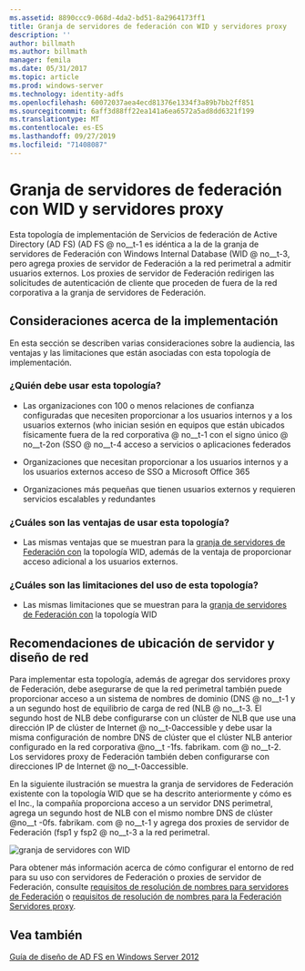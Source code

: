 ```yaml
---
ms.assetid: 8890ccc9-068d-4da2-bd51-8a2964173ff1
title: Granja de servidores de federación con WID y servidores proxy
description: ''
author: billmath
ms.author: billmath
manager: femila
ms.date: 05/31/2017
ms.topic: article
ms.prod: windows-server
ms.technology: identity-adfs
ms.openlocfilehash: 60072037aea4ecd81376e1334f3a89b7bb2ff851
ms.sourcegitcommit: 6aff3d88ff22ea141a6ea6572a5ad8dd6321f199
ms.translationtype: MT
ms.contentlocale: es-ES
ms.lasthandoff: 09/27/2019
ms.locfileid: "71408087"
---
```

# <a name="federation-server-farm-using-wid-and-proxies"></a>Granja de servidores de federación con WID y servidores proxy

Esta topología de implementación de Servicios de federación de Active Directory (AD FS) \(AD FS @ no__t-1 es idéntica a la de la granja de servidores de Federación con Windows Internal Database \(WID @ no__t-3, pero agrega proxies de servidor de Federación a la red perimetral a admitir usuarios externos. Los proxies de servidor de Federación redirigen las solicitudes de autenticación de cliente que proceden de fuera de la red corporativa a la granja de servidores de Federación.  
  
## <a name="deployment-considerations"></a>Consideraciones acerca de la implementación  
En esta sección se describen varias consideraciones sobre la audiencia, las ventajas y las limitaciones que están asociadas con esta topología de implementación.  
  
### <a name="who-should-use-this-topology"></a>¿Quién debe usar esta topología?  
  
-   Las organizaciones con 100 o menos relaciones de confianza configuradas que necesiten proporcionar a los usuarios internos y a los usuarios externos \(who inician sesión en equipos que están ubicados físicamente fuera de la red corporativa @ no__t-1 con el signo único @ no__t-2on \(SSO @ no__t-4 acceso a servicios o aplicaciones federados  
  
-   Organizaciones que necesitan proporcionar a los usuarios internos y a los usuarios externos acceso de SSO a Microsoft Office 365  
  
-   Organizaciones más pequeñas que tienen usuarios externos y requieren servicios escalables y redundantes  
  
### <a name="what-are-the-benefits-of-using-this-topology"></a>¿Cuáles son las ventajas de usar esta topología?  
  
-   Las mismas ventajas que se muestran para la [granja de servidores de Federación con](Federation-Server-Farm-Using-WID-2012.md) la topología WID, además de la ventaja de proporcionar acceso adicional a los usuarios externos.  
  
### <a name="what-are-the-limitations-of-using-this-topology"></a>¿Cuáles son las limitaciones del uso de esta topología?  
  
-   Las mismas limitaciones que se muestran para la [granja de servidores de Federación con](Federation-Server-Farm-Using-WID-2012.md) la topología WID  
  
## <a name="server-placement-and-network-layout-recommendations"></a>Recomendaciones de ubicación de servidor y diseño de red  
Para implementar esta topología, además de agregar dos servidores proxy de Federación, debe asegurarse de que la red perimetral también puede proporcionar acceso a un sistema de nombres de dominio \(DNS @ no__t-1 y a un segundo host de equilibrio de carga de red \(NLB @ no__t-3. El segundo host de NLB debe configurarse con un clúster de NLB que use una dirección IP de clúster de Internet @ no__t-0accessible y debe usar la misma configuración de nombre DNS de clúster que el clúster NLB anterior configurado en la red corporativa @no__t -1fs. fabrikam. com @ no__t-2. Los servidores proxy de Federación también deben configurarse con direcciones IP de Internet @ no__t-0accessible.  
  
En la siguiente ilustración se muestra la granja de servidores de Federación existente con la topología WID que se ha descrito anteriormente y cómo es el Inc., la compañía proporciona acceso a un servidor DNS perimetral, agrega un segundo host de NLB con el mismo nombre DNS de clúster @no__t -0fs. fabrikam. com @ no__t-1 y agrega dos proxies de servidor de Federación \(fsp1 y fsp2 @ no__t-3 a la red perimetral.  
  
![granja de servidores con WID](media/FarmWIDProxies.gif)  
  
Para obtener más información acerca de cómo configurar el entorno de red para su uso con servidores de Federación o proxies de servidor de Federación, consulte [requisitos de resolución de nombres para servidores de Federación](Name-Resolution-Requirements-for-Federation-Servers.md) o [requisitos de resolución de nombres para la Federación Servidores proxy](Name-Resolution-Requirements-for-Federation-Server-Proxies.md).  
  
## <a name="see-also"></a>Vea también
[Guía de diseño de AD FS en Windows Server 2012](AD-FS-Design-Guide-in-Windows-Server-2012.md)
